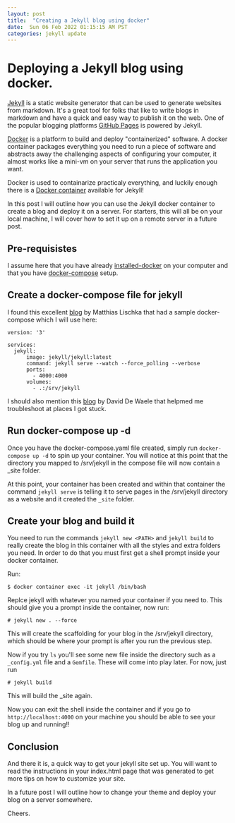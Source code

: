 ```yaml
---
layout: post
title:  "Creating a Jekyll blog using docker"
date:  Sun 06 Feb 2022 01:15:15 AM PST
categories: jekyll update
---
```

# Deploying a Jekyll blog using docker.

[Jekyll](https://jekyllrb.com) is a static website generator that can be used to
generate websites from markdown. It's a great tool for folks that like to write
blogs in markdown and have a quick and easy way to publish it on the web. One of
the popular blogging platforms [GitHub Pages](https://pages.github.com/) is
powered by Jekyll.

[Docker](https://docs.docker.com/get-started/overview/) is a platform to build
and deploy "containerized" software. A docker container packages everything you
need to run a piece of software and abstracts away the challenging aspects of
configuring your computer, it almost works like a mini-vm on your server that
runs the application you want.

Docker is used to containarize practicaly everything, and luckily enough there
is a [Docker container](https://hub.docker.com/r/jekyll/jekyll) available for Jekyll!

In this post I will outline how you can use the Jekyll docker container to
create a blog and deploy it on a server. For starters, this will all be on your
local machine, I will cover how to set it up on a remote server in a future
post.

## Pre-requisistes

I assume here that you have already [installed-docker](https://docs.docker.com/engine/install/) on your computer and that you
have [docker-compose](https://docs.docker.com/compose/install/) setup.

## Create a docker-compose file for jekyll

I found this excellent
[blog](https://matthiaslischka.at/2018/12/22/jekyll-docker-compose/) by Matthias Lischka that had a sample docker-compose
which I will use here:

```
version: '3'

services:
  jekyll:
      image: jekyll/jekyll:latest
	  command: jekyll serve --watch --force_polling --verbose
	  ports:
		- 4000:4000
	  volumes:
		- .:/srv/jekyll
```
I should also mention this
[blog](https://ddewaele.github.io/running-jekyll-in-docker/) by David De Waele that helpmed me troubleshoot
at places I got stuck.

## Run docker-compose up -d

Once you have the docker-compose.yaml file created, simply run `docker-compose
up -d` to spin up your container. You will notice at this point that the
directory you mapped to /srv/jekyll in the compose file will now contain a _site
folder.

At this point, your container has been created and within that container the
command `jekyll serve` is telling it to serve pages in the /srv/jekyll directory
as a website and it created the `_site` folder.

## Create your blog and build it

You need to run the commands `jekyll new <PATH>` and `jekyll build` to really
create the blog in this container with all the styles and extra folders you
need. In order to do that you must first get a shell prompt inside your docker
container. 

Run:
```
$ docker container exec -it jekyll /bin/bash
```

Replce jekyll with whatever you named your container if you need to. This should
give you a prompt inside the container, now run:

```
# jekyll new . --force
```

This will create the scaffolding for your blog in the /srv/jekyll directory,
which should be where your prompt is after you run the previous step.

Now if you try `ls` you'll see some new file inside the directory such as a
`_config.yml` file and a `Gemfile`. These will come into play later. For now,
just run

```
# jekyll build
```

This will build the _site again.

Now you can exit the shell inside the container and if you go to
`http://localhost:4000` on your machine you should be able to see your blog up
and running!!

## Conclusion

And there it is, a quick way to get your jekyll site set up. You will want to
read the instructions in your index.html page that was generated to get more
tips on how to customize your site.

In a future post I will outline how to change your theme and deploy your blog on
a server somewhere.

Cheers.
